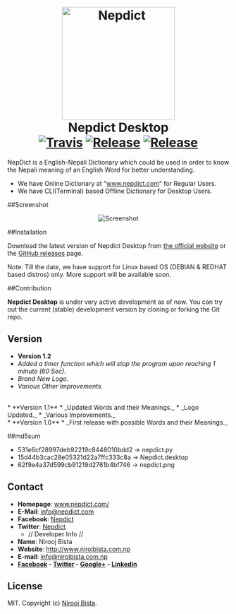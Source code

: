 <h1 align="center">
  <br>
  <img height="256" width="256" src="https://github.com/nirooj56/Nepdict/blob/master/logo.png" alt="Nepdict">
  <br>
  Nepdict Desktop
  <br>
   <a href="https://travis-ci.org/nirooj56/nepdict"><img src="https://travis-ci.org/nirooj56/Nepdict.svg?branch=master" alt="Travis"></a>
  <a href="https://github.com/nirooj56/nepdict/releases"><img src="https://img.shields.io/github/release/nirooj56/nepdict.svg" alt="Release"></a>
  <a href="https://github.com/nirooj56/nepdict/blob/master/Licence"><img src="https://img.shields.io/github/license/nirooj56/nepdict.svg" alt="Release"></a>
  <br>
</h1>

NepDict is a English-Nepali Dictionary which could be used in order to know the Nepali meaning of an English Word for better understanding.

* We have Online Dictionary at "www.nepdict.com" for Regular Users.
* We have CLI(Terminal) based Offline Dictionary for Desktop Users.

##Screenshot

<p align="center">
<img src="https://github.com/nirooj56/Nepdict/blob/master/nepdict.png" title="Screenshot">
</p>

##Installation

Download the latest version of Nepdict Desktop from [the official website](https://nepdict.com/download/) or the [GitHub releases](https://github.com/nirooj56/nepdict/releases) page.

Note: Till the date, we have support for Linux based OS (DEBIAN & REDHAT based distros) only. More support will be available soon.

##Contribution

**Nepdict Desktop** is under very active development as of now. You can try out the current (stable) development version by cloning or forking the Git repo.

## Version 
* **Version 1.2**
 * _Added a timer function which will stop the program upon reaching 1 minute (60 Sec)._
 * _Brand New Logo._
 * _Various Other Improvements._
<br>
* **Version 1.1**
 * _Updated Words and their Meanings._
 * _Logo Updated._
 * _Various Improvements._
 <br>
* **Version 1.0**
 * _First release with possible Words and their Meanings._

##md5sum
* 531e6cf28997deb92219c8448010bdd2  -> nepdict.py
* 15d44b3cac28e05321d22a7ffc333c8a  -> Nepdict.desktop
* 62f9e4a37d599cb91219d2761b4bf746  -> nepdict.png

## Contact

* **Homepage**: www.nepdict.com/
* **E-Mail**: info@nepdict.com
* **Facebook**: [Nepdict](http://www.facebook.com/nepdict)
* **Twitter**: [Nepdict](http://www.twitter.com/nepdict)
  * // Developer Info //
* **Name**: Nirooj Bista
* **Website**: http://www.nirojbista.com.np
* **E-mail**: info@nirojbista.com.np
* **[Facebook](https://www.facebook.com/niroj56) - [Twitter](https://www.twitter.com/nirooj56) - [Google+](https://plus.google.com/+bistanirooj) - [Linkedin](https://www.linkedin.com/in/nirooj56)**

## License

MIT. Copyright (c) [Nirooj Bista](http://nirojbista.com.np).
